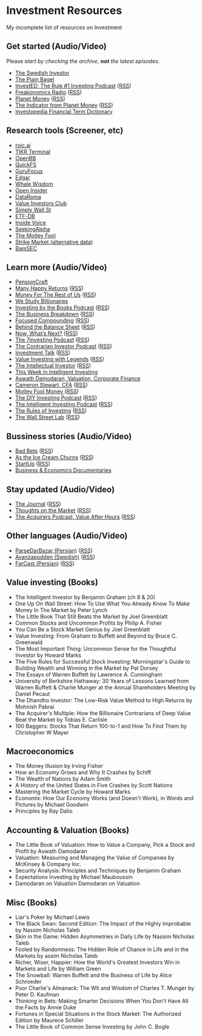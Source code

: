 # Investment Resources
My incomplete list of resources on Investment

<!---
- [LinkDescription](https://link) (Video/Podcast/Book) Market, Economy, Accounting, Funds, Bussiness, Book, Interviews, Finance, Startup ([RSS](https://rssfeed))
-->

## Get started (Audio/Video)

Please _start by checking the archive, **not** the latest episodes._

- [The Swedish Investor](https://www.youtube.com/c/TheSwedishInvestor/)
- [The Plain Bagel](https://www.youtube.com/c/ThePlainBagel/)
- [InvestED: The Rule #1 Investing Podcast](http://www.investedpodcast.com/) ([RSS](https://feeds.megaphone.fm/investedpodcast))
- [Freakonomics Radio](http://freakonomics.com/) ([RSS](https://feeds.simplecast.com/Y8lFbOT4))
- [Planet Money](https://www.npr.org/podcasts/510289/planet-money) ([RSS](https://feeds.npr.org/510289/podcast.xml))
- [The Indicator from Planet Money](https://www.npr.org/sections/money/567724614/the-indicator) ([RSS](https://rssfeed))
- [Investopedia Financial Term Dictionary](https://www.investopedia.com/financial-term-dictionary-4769738)

## Research tools (Screener, etc)
- [roic.ai](https://roic.ai/)
- [TIKR Terminal](https://tikr.com/)
- [OpenBB](https://www.openbb.co/)
- [QuickFS](https://quickfs.net/)
- [GuruFocus](https://www.gurufocus.com/)
- [Edgar](https://www.sec.gov/edgar.shtml)
- [Whale Wisdom](https://whalewisdom.com/)
- [Open Insider](http://openinsider.com/)
- [DataRoma](https://www.dataroma.com/m/home.php)
- [Value Investors Club](https://valueinvestorsclub.com/)
- [Simply Wall St](https://simplywall.st/)
- [ETF-DB](https://etfdb.com/)
- [Inside Voice](https://www.insidevoice.se/)
- [SeekingAlpha](https://seekingalpha.com/)
- [The Motley Fool](https://www.fool.com)
- [Strike Market (alternative data)](https://strike.market)
- [BamSEC](https://www.bamsec.com/)

## Learn more (Audio/Video)
- [PensionCraft](https://www.youtube.com/c/Pensioncraft)
- [Many Happy Returns](https://many-happy-returns.captivate.fm/)   ([RSS](https://feeds.captivate.fm/many-happy-returns/))
- [Money For The Rest of Us](https://moneyfortherestofus.com/)  ([RSS](https://rss.art19.com/money-for-the-rest-of-us))
- [We Study Billionaires](https://www.theinvestorspodcast.com/)
- [Investing by the Books Podcast](https://www.investingbythebooks.com/podcast) ([RSS](https://fast.wistia.com/channels/k0okf4g9ht/rss))
- [The Business Breakdown](https://anchor.fm/steven-beck)  ([RSS](https://anchor.fm/s/4974f330/podcast/rss))
- [Focused Compounding](https://focusedcompounding.com/) ([RSS](https://focusedcompounding.libsyn.com/rss)) 
- [Behind the Balance Sheet](https://www.behindthebalancesheet.com/podcasts) ([RSS](https://rssfeed))
- [Now, What’s Next?](https://www.morganstanley.com/ideas/now-whats-next-podcast.html) ([RSS](https://rss.art19.com/now-whats-next))
- [The 7investing Podcast](https://7investing.com/) ([RSS](https://anchor.fm/s/1659b6fc/podcast/rss))
- [The Contrarian Investor Podcast](https://contrarianpod.com/) ([RSS](https://contrarian.libsyn.com/rss))
- [Investment Talk](investmenttalk.substack.com) ([RSS](https://api.substack.com/feed/podcast/47638/private/466057aa-201c-478b-8c3d-a31b707a0dde.rss))
- [Value Investing with Legends](http://valueinvestingwithlegends.com/) ([RSS](https://valueinvestingwithlegends.libsyn.com/rss))
- [The Intellectual Investor](https://investor.fm/) ([RSS](https://investor.fm/rss))
- [This Week in Intelligent Investing](https://moiglobal.com/category/channel/twiii/)
- [Aswath Damodaran, Valuation, Corporate Finance](https://www.youtube.com/c/AswathDamodaranonValuation) 
- [Cameron Stewart, CFA](https://www.youtube.com/c/CameronStewartCFA/)  ([RSS](https://rssfeed))
- [Motley Fool Money ](https://www.fool.com/podcasts/motley-fool-money) ([RSS](https://fool.libsyn.com/rss))
- [The DIY Investing Podcast](https://www.diyinvesting.org/) ([RSS](https://diyinvesting.libsyn.com/rss))
- [The Intelligent Investing Podcast](http://intelligentinvesting.podbean.com/) ([RSS](https://intelligentinvesting.podbean.com/feed.xml))
- [The Rules of Investing](https://livewiremarkets.podbean.com/) ([RSS](https://feed.podbean.com/livewiremarkets/feed.xml))
- [The Wall Street Lab](http://www.thewallstreetlab.com/) ([RSS](https://thewallstreetlab.libsyn.com/rss))

## Bussiness stories (Audio/Video)
- [Bad Bets](https://www.wsj.com/podcasts/bad-bets) ([RSS](https://video-api.wsj.com/podcast/rss/wsj/bad-bets?partner=itunes))
- [As the Ice Cream Churns](https://anchor.fm/astheicecreamchurns) ([RSS](https://video-api.wsj.com/podcast/rss/wsj/bad-bets?partner=itunes))
- [StartUp](https://gimletmedia.com/shows/startup)  ([RSS](https://feeds.megaphone.fm/startup))
- [Business & Economics Documentaries](https://watchdocumentaries.com/business-and-economics/)

## Stay updated (Audio/Video)
- [The Journal](https://www.wsj.com/podcasts/the-journal)  ([RSS](https://video-api.wsj.com/podcast/rss/wsj/the-journal))
- [Thoughts on the Market](https://art19.com/shows/thoughts-on-the-market)  ([RSS](https://rss.art19.com/thoughts-on-the-market))
- [The Acquirers Podcast, Value After Hours](https://acquirersmultiple.com/)  ([RSS](https://anchor.fm/s/9603714/podcast/rss))

## Other languages (Audio/Video)
- [ParseDarBazar (Persian)](https://mehdi70501002.podbean.com/) ([RSS](https://feed.podbean.com/mehdi70501002/feed.xml))
- [Avanzapodden (Swedish)](http://www.avanza.se/) ([RSS](https://feeds.soundcloud.com/users/soundcloud:users:352069556/sounds.rss))
- [FarCast (Persian)](https://anchor.fm/daneshgoo) ([RSS](https://anchor.fm/s/6d6f3ad4/podcast/rss))

## Value investing (Books)
- The Intelligent Investor by Benjamin Graham  (ch 8 & 20)
- One Up On Wall Street: How To Use What You Already Know To Make Money In The Market by Peter Lynch
- The Little Book That Still Beats the Market by Joel Greenblatt
- Common Stocks and Uncommon Profits by Philip A. Fisher
- You Can Be a Stock Market Genius by Joel Greenblatt
- Value Investing: From Graham to Buffett and Beyond by Bruce C. Greenwald
- The Most Important Thing: Uncommon Sense for the Thoughtful Investor by Howard Marks
- The Five Rules for Successful Stock Investing: Morningstar's Guide to Building Wealth and Winning in the Market by Pat Dorsey
- The Essays of Warren Buffett by Lawrence A. Cunningham
- University of Berkshire Hathaway: 30 Years of Lessons Learned from Warren Buffett & Charlie Munger at the Annual Shareholders Meeting by Daniel Pecaut
- The Dhandho Investor: The Low-Risk Value Method to High Returns by Mohnish Pabrai
- The Acquirer's Multiple: How the Billionaire Contrarians of Deep Value Beat the Market by Tobias E. Carlisle
- 100 Baggers: Stocks That Return 100-to-1 and How To Find Them by Christopher W Mayer


## Macroeconomics
- The Money Illusion by Irving Fisher
- How an Economy Grows and Why It Crashes by Schiff
- The Wealth of Nations by Adam Smith
- A History of the United States in Five Crashes by Scott Nations
- Mastering the Market Cycle by Howard Marks 
- Economix: How Our Economy Works (and Doesn't Work), in Words and Pictures by Michael Goodwin 
- Principles by Ray Dalio

## Accounting & Valuation (Books)
- The Little Book of Valuation: How to Value a Company, Pick a Stock and Profit by Aswath Damodaran
- Valuation: Measuring and Managing the Value of Companies by McKinsey & Company Inc.
- Security Analysis: Principles and Techniques by Benjamin Graham
- Expectations Investing by Michael Mauboussin
- Damodaran on Valuation Damodaran on Valuation

## Misc (Books)
- Liar's Poker by Michael Lewis
- The Black Swan: Second Edition: The Impact of the Highly Improbable by Nassim Nicholas Taleb
- Skin in the Game: Hidden Asymmetries in Daily Life by Nassim Nicholas Taleb
- Fooled by Randomness: The Hidden Role of Chance in Life and in the Markets by assim Nicholas Taleb
- Richer, Wiser, Happier: How the World's Greatest Investors Win in Markets and Life by William Green 
- The Snowball: Warren Buffett and the Business of Life by Alice Schroeder 
- Poor Charlie's Almanack: The Wit and Wisdom of Charles T. Munger by Peter D. Kaufman
- Thinking in Bets: Making Smarter Decisions When You Don't Have All the Facts by Annie Duke
- Fortunes in Special Situations in the Stock Market: The Authorized Edition by Maurece Schiller
- The Little Book of Common Sense Investing by John C. Bogle
